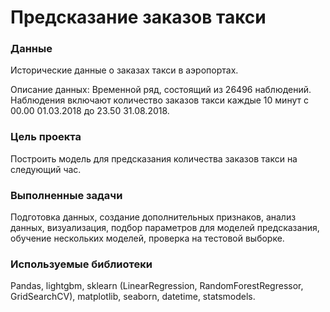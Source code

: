 # Предсказание заказов такси

### Данные
Исторические данные о заказах такси в аэропортах.

Описание данных:
Временной ряд, состоящий из 26496 наблюдений. Наблюдения включают количество заказов такси каждые 10 минут с 00.00 01.03.2018 до 23.50 31.08.2018.

### Цель проекта
Построить модель для предсказания количества заказов такси на следующий час.

### Выполненные задачи

Подготовка данных, создание дополнительных признаков, анализ данных, визуализация, подбор параметров для моделей предсказания, обучение нескольких моделей, проверка на тестовой выборке.

### Используемые библиотеки

Pandas, lightgbm, sklearn (LinearRegression, RandomForestRegressor, GridSearchCV), matplotlib, seaborn, datetime, statsmodels.
